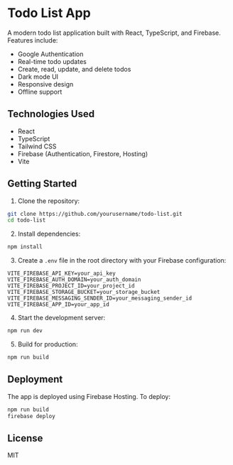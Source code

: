 # Todo List App

A modern todo list application built with React, TypeScript, and Firebase. Features include:

- Google Authentication
- Real-time todo updates
- Create, read, update, and delete todos
- Dark mode UI
- Responsive design
- Offline support

## Technologies Used

- React
- TypeScript
- Tailwind CSS
- Firebase (Authentication, Firestore, Hosting)
- Vite

## Getting Started

1. Clone the repository:

```bash
git clone https://github.com/yourusername/todo-list.git
cd todo-list
```

2. Install dependencies:

```bash
npm install
```

3. Create a `.env` file in the root directory with your Firebase configuration:

```
VITE_FIREBASE_API_KEY=your_api_key
VITE_FIREBASE_AUTH_DOMAIN=your_auth_domain
VITE_FIREBASE_PROJECT_ID=your_project_id
VITE_FIREBASE_STORAGE_BUCKET=your_storage_bucket
VITE_FIREBASE_MESSAGING_SENDER_ID=your_messaging_sender_id
VITE_FIREBASE_APP_ID=your_app_id
```

4. Start the development server:

```bash
npm run dev
```

5. Build for production:

```bash
npm run build
```

## Deployment

The app is deployed using Firebase Hosting. To deploy:

```bash
npm run build
firebase deploy
```

## License

MIT

